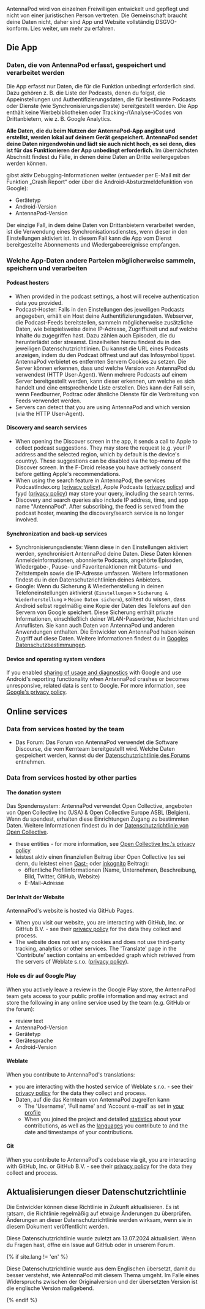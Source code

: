 AntennaPod wird von einzelnen Freiwilligen entwickelt und gepflegt und nicht von einer juristischen Person vertreten. Die Gemeinschaft braucht deine Daten nicht, daher sind App und Website vollständig DSGVO-konform. Lies weiter, um mehr zu erfahren.

## Die App

### Daten, die von AntennaPod erfasst, gespeichert und verarbeitet werden

Die App erfasst nur Daten, die für die Funktion unbedingt erforderlich sind. Dazu gehören z. B. die Liste der Podcasts, denen du folgst, die Appeinstellungen und Authentifizierungsdaten, die für bestimmte Podcasts oder Dienste (wie Synchronisierungsdienste) bereitgestellt werden. Die App enthält keine Werbebibliotheken oder Tracking-/(Analyse-)Codes von Drittanbietern, wie z. B. Google Analytics.

**Alle Daten, die du beim Nutzen der AntennaPod-App angibst und erstellst, werden lokal auf deinem Gerät gespeichert. AntennaPod sendet deine Daten nirgendwohin und lädt sie auch nicht hoch, es sei denn, dies ist für das Funktionieren der App unbedingt erforderlich.** Im übernächsten Abschnitt findest du Fälle, in denen deine Daten an Dritte weitergegeben werden können.

gibst aktiv Debugging-Informationen weiter (entweder per E-Mail mit der Funktion „Crash Report“ oder über die Android-Absturzmeldefunktion von Google):

- Gerätetyp
- Android-Version
- AntennaPod-Version

Der einzige Fall, in dem deine Daten von Drittanbietern verarbeitet werden, ist die Verwendung eines Synchronisationsdienstes, wenn dieser in den Einstellungen aktiviert ist. In diesem Fall kann die App vom Dienst bereitgestellte Abonnements und Wiedergabeereignisse empfangen.

### Welche App-Daten andere Parteien möglicherweise sammeln, speichern und verarbeiten

#### Podcast hosters

- When provided in the podcast settings, a host will receive authentication data you provided.
- Podcast-Hoster: Falls in den Einstellungen des jeweiligen Podcasts angegeben, erhält ein Host deine Authentifizierungsdaten. Webserver, die Podcast-Feeds bereitstellen, sammeln möglicherweise zusätzliche Daten, wie beispielsweise deine IP-Adresse, Zugriffszeit und auf welche Inhalte du zugegriffen hast. Dazu zählen auch Episoden, die du herunterlädst oder streamst. Einzelheiten hierzu findest du in den jeweiligen Datenschutzrichtlinien. Du kannst die URL eines Podcasts anzeigen, indem du den Podcast öffnest und auf das Infosymbol tippst. AntennaPod verbietet es entfernten Servern Cookies zu setzen. Die Server können erkennen, dass und welche Version von AntennaPod du verwendest (HTTP User-Agent). Wenn mehrere Podcasts auf einem Server bereitgestellt werden, kann dieser erkennen, um welche es sich handelt und eine entsprechende Liste erstellen. Dies kann der Fall sein, wenn Feedburner, Podtrac oder ähnliche Dienste für die Verbreitung von Feeds verwendet werden.
- Servers can detect that you are using AntennaPod and which version (via the HTTP User-Agent).

#### Discovery and search services

- When opening the Discover screen in the app, it sends a call to Apple to collect podcast suggestions. They may store the request (e.g. your IP address and the selected region, which by default is the device's country). These suggestions can be disabled via the top-menu of the Discover screen. In the F-Droid release you have actively consent before getting Apple's recommendations.
- When using the search feature in AntennaPod, the services PodcastIndex.org ([privacy policy](https://github.com/Podcastindex-org/legal/blob/main/PrivacyPolicy.md)), Apple Podcasts ([privacy policy](https://www.apple.com/legal/privacy/en-ww/)) and fyyd ([privacy policy](https://fyyd.de/privacy)) may store your query, including the search terms.
- Discovery and search queries also include IP address, time, and app name "AntennaPod". After subscribing, the feed is served from the podcast hoster, meaning the discovery/search service is no longer involved.

#### Synchronization and back-up services

- Synchronisierungsdienste: Wenn diese in den Einstellungen aktiviert werden, synchronisiert AntennaPod deine Daten. Diese Daten können Anmeldeinformationen, abonnierte Podcasts, angehörte Episoden, Wiedergabe-, Pause- und Favoritenaktionen mit Datums- und Zeitstempeln sowie die IP-Adresse umfassen. Weitere Informationen findest du in den Datenschutzrichtlinien deines Anbieters.
- Google: Wenn du Sicherung & Wiederherstellung in deinen Telefoneinstellungen aktivierst (`Einstellungen` » `Sicherung & Wiederherstellung` » `Meine Daten sichern`), solltest du wissen, dass Android selbst regelmäßig eine Kopie der Daten des Telefons auf den Servern von Google speichert. Diese Sicherung enthält private Informationen, einschließlich deiner WLAN-Passwörter, Nachrichten und Anruflisten. Sie kann auch Daten von AntennaPod und anderen Anwendungen enthalten. Die Entwickler von AntennaPod haben keinen Zugriff auf diese Daten. Weitere Informationen findest du in [Googles Datenschutzbestimmungen](https://policies.google.com).

#### Device and operating system vendors

If you enabled [sharing of usage and diagnostics](https://support.google.com/accounts/answer/6078260) with Google and use Android's reporting functionality when AntennaPod crashes or becomes unresponsive, related data is sent to Google. For more information, see [Google's privacy policy](https://policies.google.com).

## Online services

### Data from services hosted by the team

- Das Forum: Das Forum von AntennaPod verwendet die Software Discourse, die vom Kernteam bereitgestellt wird. Welche Daten gespeichert werden, kannst du der [Datenschutzrichtlinie des Forums](https://forum.antennapod.org/privacy) entnehmen.

### Data from services hosted by other parties

#### The donation system

Das Spendensystem: AntennaPod verwendet Open Collective, angeboten von Open Collective Inc (USA) & Open Collective Europe ASBL (Belgien). Wenn du spendest, erhalten diese Einrichtungen Zugang zu bestimmten Daten. Weitere Informationen findest du in der [Datenschutzrichtlinie von Open Collective](https://opencollective.com/privacypolicy).

- these entities - for more information, see [Open Collective Inc.'s privacy policy](https://opencollective.com/privacypolicy)
- leistest aktiv einen finanziellen Beitrag über Open Collective (es sei denn, du leistest einen [Gast-](https://docs.opencollective.com/help/financial-contributors/payments#contributing-as-a-guest) oder [inkognito](https://docs.opencollective.com/help/financial-contributors/payments#profile) Beitrag):
   - öffentliche Profilinformationen (Name, Unternehmen, Beschreibung, Bild, Twitter, GitHub, Website)
   - E-Mail-Adresse

#### Der Inhalt der Website

AntennaPod's website is hosted via GitHub Pages.

- When you visit our website, you are interacting with GitHub, Inc. or GitHub B.V. - see their [privacy policy](https://docs.github.com/en/site-policy/privacy-policies/github-general-privacy-statement) for the data they collect and process.
- The website does not set any cookies and does not use third-party tracking, analytics or other services. The 'Translate' page in the 'Contribute' section contains an embedded graph which retrieved from the servers of Weblate s.r.o. ([privacy policy](https://weblate.org/en-gb/privacy/)).

#### Hole es dir auf Google Play

When you actively leave a review in the Google Play store, the AntennaPod team gets access to your public profile information and may extract and store the following in any online service used by the team (e.g. GitHub or the forum):

- review text
- AntennaPod-Version
- Gerätetyp
- Gerätesprache
- Android-Version

#### Weblate

When you contribute to AntennaPod's translations:

- you are interacting with the hosted service of Weblate s.r.o. - see their [privacy policy](https://weblate.org/en-gb/privacy/) for the data they collect and process.
- Daten, auf die das Kernteam von AntennaPod zugreifen kann
   - The 'Username', 'Full name' and 'Account e-mail' as set in [your profile](https://hosted.weblate.org/accounts/profile/#account)
   - When you joined the project and detailed [statistics](https://docs.weblate.org/en/latest/devel/reporting.html#stats) about your contributions, as well as the [languages](https://docs.weblate.org/en/latest/devel/reporting.html#credits) you contribute to and the date and timestamps of your contributions.

#### Git

When you contribute to AntennaPod's codebase via git, you are interacting with GitHub, Inc. or GitHub B.V. - see their [privacy policy](https://docs.github.com/en/site-policy/privacy-policies/github-general-privacy-statement) for the data they collect and process.

## Aktualisierungen dieser Datenschutzrichtlinie

Die Entwickler können diese Richtlinie in Zukunft aktualisieren. Es ist ratsam, die Richtlinie regelmäßig auf etwaige Änderungen zu überprüfen. Änderungen an dieser Datenschutzrichtlinie werden wirksam, wenn sie in diesem Dokument veröffentlicht werden.

Diese Datenschutzrichtlinie wurde zuletzt am 13.07.2024 aktualisiert. Wenn du Fragen hast, öffne ein Issue auf GitHub oder in unserem Forum.

{% if site.lang != 'en' %}

Diese Datenschutzrichtlinie wurde aus dem Englischen übersetzt, damit du besser verstehst, wie AntennaPod mit diesem Thema umgeht. Im Falle eines Widerspruchs zwischen der Originalversion und der übersetzten Version ist die englische Version maßgebend.

{% endif %}
